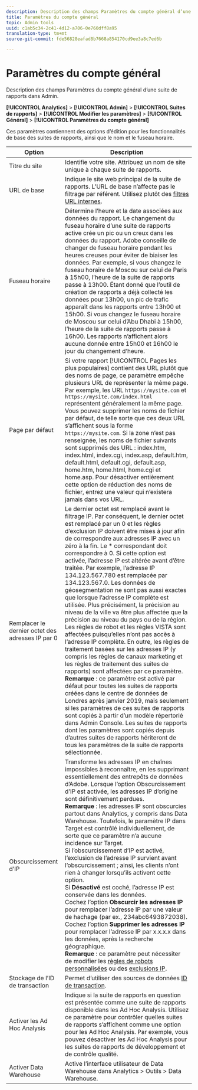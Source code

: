 ```yaml
---
description: Description des champs Paramètres du compte général d’une suite de rapports dans Admin.
title: Paramètres du compte général
topic: Admin tools
uuid: c1ab5c34-2c41-4d12-a706-0e760dff8a95
translation-type: tm+mt
source-git-commit: fde56828eafad8b7668a854170cd9ee3a8c7ed6b

---
```



# Paramètres du compte général

Description des champs Paramètres du compte général d’une suite de rapports dans Admin.

**[!UICONTROL Analytics]** > **[!UICONTROL Admin]** > **[!UICONTROL Suites de rapports]** > **[!UICONTROL Modifier les paramètres]** > **[!UICONTROL Général]** > **[!UICONTROL Paramètres du compte général]**

Ces paramètres contiennent des options d’édition pour les fonctionnalités de base des suites de rapports, ainsi que le nom et le fuseau horaire.

| Option | Description |
|--- |--- |
| Titre du site | Identifie votre site. Attribuez un nom de site unique à chaque suite de rapports. |
| URL de base | Indique le site web principal de la suite de rapports. L’URL de base n’affecte pas le filtrage par référent. Utilisez plutôt des [filtres URL internes](/help/admin/admin/internal-url-filter-admin.md). |
| Fuseau horaire | Détermine l’heure et la date associées aux données du rapport.  Le changement du fuseau horaire d’une suite de rapports active crée un pic ou un creux dans les données du rapport. Adobe conseille de changer de fuseau horaire pendant les heures creuses pour éviter de biaiser les données.  Par exemple, si vous changez le fuseau horaire de Moscou sur celui de Paris à 15h00, l’heure de la suite de rapports passe à 13h00. Étant donné que l’outil de création de rapports a déjà collecté les données pour 13h00, un pic de trafic apparaît dans les rapports entre 13h00 et 15h00.  Si vous changez le fuseau horaire de Moscou sur celui d’Abu Dhabi à 15h00, l’heure de la suite de rapports passe à 16h00. Les rapports n’affichent alors aucune donnée entre 15h00 et 16h00 le jour du changement d’heure. |
| Page par défaut | Si votre rapport [!UICONTROL Pages les plus populaires] contient des URL plutôt que des noms de page, ce paramètre empêche plusieurs URL de représenter la même page. Par exemple, les URL `https://mysite.com` et `https://mysite.com/index.html` représentent généralement la même page. Vous pouvez supprimer les noms de fichier par défaut, de telle sorte que ces deux URL s’affichent sous la forme `https://mysite.com`.  Si la zone n’est pas renseignée, les noms de fichier suivants sont supprimés des URL : index.htm, index.html, index.cgi, index.asp, default.htm, default.html, default.cgi, default.asp, home.htm, home.html, home.cgi et home.asp.  Pour désactiver entièrement cette option de réduction des noms de fichier, entrez une valeur qui n’existera jamais dans vos URL. |
| Remplacer le dernier octet des adresses IP par 0 | Le dernier octet est remplacé avant le filtrage IP. Par conséquent, le dernier octet est remplacé par un 0 et les règles d’exclusion IP doivent être mises à jour afin de correspondre aux adresses IP avec un zéro à la fin. Le * correspondant doit correspondre à 0. Si cette option est activée, l’adresse IP est altérée avant d’être traitée. Par exemple, l’adresse IP 134.123.567.780 est remplacée par 134.123.567.0. Les données de géosegmentation ne sont pas aussi exactes que lorsque l’adresse IP complète est utilisée. Plus précisément, la précision au niveau de la ville va être plus affectée que la précision au niveau du pays ou de la région. Les règles de robot et les règles VISTA sont affectées puisqu’elles n’ont pas accès à l’adresse IP complète. En outre, les règles de traitement basées sur les adresses IP (y compris les règles de canaux marketing et les règles de traitement des suites de rapports) sont affectées par ce paramètre.<br>**Remarque** : ce paramètre est activé par défaut pour toutes les suites de rapports créées dans le centre de données de Londres après janvier 2019, mais seulement si les paramètres de ces suites de rapports sont copiés à partir d’un modèle répertorié dans Admin Console. Les suites de rapports dont les paramètres sont copiés depuis d’autres suites de rapports hériteront de tous les paramètres de la suite de rapports sélectionnée. |
| Obscurcissement d’IP | Transforme les adresses IP en chaînes impossibles à reconnaître, en les supprimant essentiellement des entrepôts de données d’Adobe. Lorsque l’option Obscurcissement d’IP est activée, les adresses IP d’origine sont définitivement perdues.<br>**Remarque** : les adresses IP sont obscurcies partout dans Analytics, y compris dans Data Warehouse. Toutefois, le paramètre IP dans Target est contrôlé individuellement, de sorte que ce paramètre n’a aucune incidence sur Target.<br>Si l’obscurcissement d’IP est activé, l’exclusion de l’adresse IP survient avant l’obscurcissement ; ainsi, les clients n’ont rien à changer lorsqu’ils activent cette option.<br>Si **Désactivé** est coché, l’adresse IP est conservée dans les données.<br>Cochez l’option **Obscurcir les adresses IP** pour remplacer l’adresse IP par une valeur de hachage (par ex., 234abc6493872038).<br>Cochez l’option **Supprimer les adresses IP** pour remplacer l’adresse IP par x.x.x.x dans les données, après la recherche géographique.<br>**Remarque** : ce paramètre peut nécessiter de modifier les [règles de robots personnalisées](/help/admin/admin/bot-removal/bot-rules.md) ou des [exclusions IP](/help/admin/admin/exclude-ip.md). |
| Stockage de l’ID de transaction | Permet d’utiliser des sources de données [ID de transaction](/help/import/c-data-sources/c-datasrc-types/datasrc-transactionid.md). |
| Activer les Ad Hoc Analysis | Indique si la suite de rapports en question est présentée comme une suite de rapports disponible dans les Ad Hoc Analysis. Utilisez ce paramètre pour contrôler quelles suites de rapports s’affichent comme une option pour les Ad Hoc Analysis. Par exemple, vous pouvez désactiver les Ad Hoc Analysis pour les suites de rapports de développement et de contrôle qualité. |
| Activer Data Warehouse | Active l’interface utilisateur de Data Warehouse dans Analytics > Outils > Data Warehouse. |
